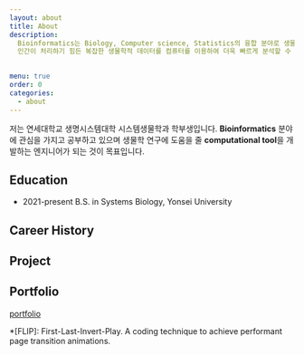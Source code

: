 ```yaml
---
layout: about
title: About
description:
  Bioinformatics는 Biology, Computer science, Statistics의 융합 분야로 생물학 정보에 전산학적인 기술이 더해진 것을 의미한다.
  인간이 처리하기 힘든 복잡한 생물학적 데이터를 컴퓨터를 이용하여 더욱 빠르게 분석할 수 있도록 하는 학문이며 주로 유전학이나 유전체학, DNA 염기서열에 관련된 분석, 분자 구조 분석 등에 활용되고 있다.            - Incodom

  
menu: true
order: 0
categories:
  - about
---
```


저는 연세대학교 생명시스템대학 시스템생물학과 학부생입니다. **Bioinformatics** 분야에 관심을 가지고 공부하고 있으며 생물학 연구에 도움을 줄 **computational tool**을 개발하는 엔지니어가 되는 것이 목표입니다.


## Education

* 2021-present B.S. in Systems Biology, Yonsei University

## Career History

## Project

## Portfolio
[portfolio]



[^4]: Actual page load speed depends on your hosting provider, resolution of embedded images and usage of 3rd party plugins.  







[blog]: https://qwtel.com/hydejack/blog/
[portfolio]: https://qwtel.com/hydejack/variations/
[resume]: https://qwtel.com/hydejack/resume/
[download]: https://qwtel.com/download/
[welcome]: https://qwtel.com/hydejack/
[forms]: https://qwtel.com/hydejack/forms-by-example/

[feat]: #features
[news]: #newsletter-subscription-box
[syntax]: #syntax-highlighting
[latex]: #latex-math-blocks

[license]: LICENSE.md
[pro]: licenses/PRO.md
[docs]: docs/7.5.0/index.md

[kit]: https://github.com/qwtel/hydejack-starter-kit/archive/v7.5.0.zip
[src]: https://github.com/qwtel/hydejack
[gem]: https://rubygems.org/gems/jekyll-theme-hydejack
[buy]: https://app.simplegoods.co/i/AQTTVBOE

[gpss]: https://developers.google.com/speed/pagespeed/insights/?url=https%3A%2F%2Fqwtel.com%2Fhydejack%2F
[wiki]: https://github.com/qwtel/hydejack/blob/master/docs/7.5.0/index.md
[pdf]: https://github.com/qwtel/hydejack/releases/download/v7.5.0/Documentation._.Hydejack.pdf
[hy-push-state]: https://qwtel.com/hy-push-state/
[hy-drawer]: https://qwtel.com/hy-drawer/
[rouge]: http://rouge.jneen.net
[katex]: https://khan.github.io/KaTeX/
[tinyletter]: https://tinyletter.com/

*[FLIP]: First-Last-Invert-Play. A coding technique to achieve performant page transition animations.
